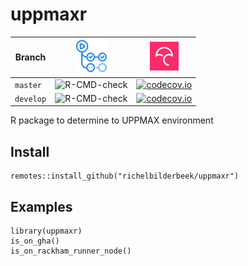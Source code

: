 # uppmaxr

Branch   |[![GitHub Actions logo](man/figures/GitHubActions.png)](https://github.com/richelbilderbeek/uppmaxr/actions)|[![Codecov logo](man/figures/Codecov.png)](https://www.codecov.io)
---------|-----------------------------------------------------------------------------------------------------------|----------------------------------------------------------------------------------------------------------------------------------------------------------------
`master` |![R-CMD-check](https://github.com/richelbilderbeek/uppmaxr/workflows/R-CMD-check/badge.svg?branch=master)   |[![codecov.io](https://codecov.io/github/richelbilderbeek/uppmaxr/coverage.svg?branch=master)](https://codecov.io/github/richelbilderbeek/uppmaxr/branch/master)
`develop`|![R-CMD-check](https://github.com/richelbilderbeek/uppmaxr/workflows/R-CMD-check/badge.svg?branch=develop)  |[![codecov.io](https://codecov.io/github/richelbilderbeek/uppmaxr/coverage.svg?branch=develop)](https://codecov.io/github/richelbilderbeek/uppmaxr/branch/develop)

R package to determine to UPPMAX environment

## Install

```
remotes::install_github("richelbilderbeek/uppmaxr")
```

## Examples

```
library(uppmaxr)
is_on_gha()
is_on_rackham_runner_node()
```
